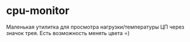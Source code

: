 # cpu-monitor

Маленькая утилитка для просмотра нагрузки/температуры ЦП через значок трея. 
Есть возможность менять цвета =)
